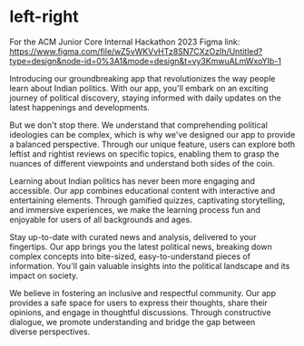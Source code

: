 # left-right
For the ACM Junior Core Internal Hackathon 2023
Figma link: https://www.figma.com/file/wZ5vWKVvHTz8SN7CXzOzIh/Untitled?type=design&node-id=0%3A1&mode=design&t=vy3KmwuALmWxoYIb-1 

Introducing our groundbreaking app that revolutionizes the way people learn about Indian politics. With our app, you'll embark on an exciting journey of political discovery, staying informed with daily updates on the latest happenings and developments.

But we don't stop there. We understand that comprehending political ideologies can be complex, which is why we've designed our app to provide a balanced perspective. Through our unique feature, users can explore both leftist and rightist reviews on specific topics, enabling them to grasp the nuances of different viewpoints and understand both sides of the coin.

Learning about Indian politics has never been more engaging and accessible. Our app combines educational content with interactive and entertaining elements. Through gamified quizzes, captivating storytelling, and immersive experiences, we make the learning process fun and enjoyable for users of all backgrounds and ages.

Stay up-to-date with curated news and analysis, delivered to your fingertips. Our app brings you the latest political news, breaking down complex concepts into bite-sized, easy-to-understand pieces of information. You'll gain valuable insights into the political landscape and its impact on society.

We believe in fostering an inclusive and respectful community. Our app provides a safe space for users to express their thoughts, share their opinions, and engage in thoughtful discussions. Through constructive dialogue, we promote understanding and bridge the gap between diverse perspectives.
